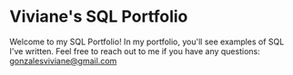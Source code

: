 # Viviane's SQL Portfolio
Welcome to my SQL Portfolio! In my portfolio, you'll see examples of SQL I've written. Feel free to reach out to me if 
you have any questions: gonzalesviviane@gmail.com
